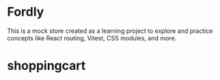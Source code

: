 # Fordly

This is a mock store created as a learning project to explore and practice concepts like React routing, Vitest, CSS modules, and more.
# shoppingcart
